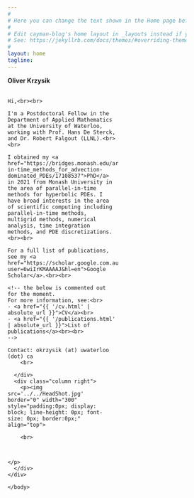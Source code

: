 ```yaml
---
#
# Here you can change the text shown in the Home page before the Latest Posts section.
#
# Edit cayman-blog's home layout in _layouts instead if you wanna make some changes
# See: https://jekyllrb.com/docs/themes/#overriding-theme-defaults
#
layout: home
tagline:
---
```



<head>
<meta name="viewport" content="width=device-width, initial-scale=1">
<style>
* {
  box-sizing: border-box;
}

/* Create two equal columns that floats next to each other */
.column {
  float: left;
  padding: 10px;
}
.left {
  width: 62%;
}

.right {
  width: 38%;
}

/* Clear floats after the columns */
.row:after {
  content: "";
  display: table;
  clear: both;
}

/* Responsive layout - makes the two columns stack on top of each other instead of next to each other */
@media screen and (max-width: 600px) {
  .column {
    width: 100%;
  }
}
</style>
</head>
<body>

<div class="row">
  <div class="column left">
    <b>Oliver Krzysik</b> <br>
    <br>

    Hi,<br><br> 
    
    I'm a Postdoctoral Fellow in the Department of Applied Mathematics at the University of Waterloo, working with Prof. Hans De Sterck, and Dr. Robert Falgout (LLNL).<br><br>

    I obtained my <a href="https://bridges.monash.edu/articles/thesis/Multilevel_parallel-in-time_methods_for_advection-dominated_PDEs/17108537">PhD</a> in 2021 from Monash University in the area of parallel-in-time methods for hyperbolic PDEs. I have broad interests in the area of scientific computing including parallel-in-time methods, multigrid methods, numerical analysis, time integration methods, and PDE discretizations.<br><br>

    For a full list of publications, see my <a href="https://scholar.google.com.au/citations?user=6wiIrKMAAAAJ&hl=en">Google Scholar</a>.<br><br>

    <!-- the below is commented out for the moment. 
    For more information, see:<br>
    - <a href="{{ '/cv.html' | absolute_url }}">CV</a><br>
    - <a href="{{ '/publications.html' | absolute_url }}">List of publications</a><br><br>
    -->

    Contact: okrzysik (at) uwaterloo (dot) ca
        <br>

      </div>
      <div class="column right">
        <p><img src='../../HeadShot.jpg' border="0" width="300" style="padding:0px; display: block; line-height: 0px; font-size: 0px; border:0px;" align="top">

        <br>



    </p>
      </div>
    </div>

    </body>
